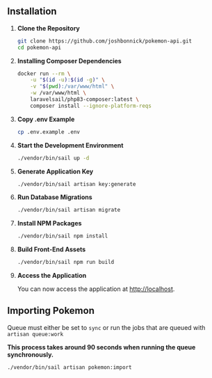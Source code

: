 ## Installation

1. **Clone the Repository**

    ```bash
    git clone https://github.com/joshbonnick/pokemon-api.git
    cd pokemon-api
    ```

2. **Installing Composer Dependencies**

    ```bash
   docker run --rm \
        -u "$(id -u):$(id -g)" \
        -v "$(pwd):/var/www/html" \
        -w /var/www/html \
        laravelsail/php83-composer:latest \
        composer install --ignore-platform-reqs
    ```

3. **Copy .env Example**

    ```bash
    cp .env.example .env
    ```

4. **Start the Development Environment**

    ```bash
    ./vendor/bin/sail up -d
    ```

5. **Generate Application Key**

    ```bash
    ./vendor/bin/sail artisan key:generate
    ```

6. **Run Database Migrations**

    ```bash
    ./vendor/bin/sail artisan migrate
    ```

7. **Install NPM Packages**

    ```bash
    ./vendor/bin/sail npm install
    ```

8. **Build Front-End Assets**

    ```bash
    ./vendor/bin/sail npm run build
    ```

9. **Access the Application**

   You can now access the application at [http://localhost](http://localhost).

## Importing Pokemon

Queue must either be set to `sync` or run the jobs that are queued with `artisan queue:work`

**This process takes around 90 seconds when running the queue synchronously.**

```bash
./vendor/bin/sail artisan pokemon:import
```
